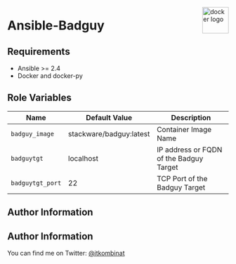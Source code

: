 <p><img src="http://1000logos.net/wp-content/uploads/2017/07/Logo-Docker-500x394.jpg" alt="docker logo" title="docker" align="right" height="60" /></p>

Ansible-Badguy
=========


Requirements
------------

 - Ansible >= 2.4
 - Docker and docker-py

Role Variables
--------------


| Name           | Default Value | Description                        |
| -------------- | ------------- | -----------------------------------|
| `badguy_image` | stackware/badguy:latest  | Container Image Name |
| `badguytgt` | localhost  | IP address or FQDN of the Badguy Target |
| `badguytgt_port` | 22  | TCP Port of the Badguy Target |

Author Information
------------------

## Author Information

You can find me on Twitter: [@itkombinat](https://twitter.com/itkombinat)
